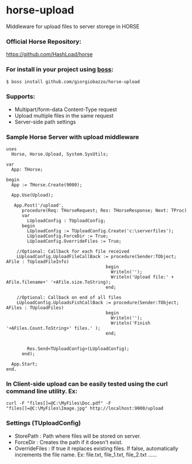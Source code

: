 # horse-upload
Middleware for upload files to server storege in HORSE

### Official Horse Repository:
https://github.com/HashLoad/horse

### For install in your project using [boss](https://github.com/HashLoad/boss):
``` sh
$ boss install github.com/giorgiobazzo/horse-upload
```

### Supports:
 - Multipart/form-data Content-Type request
 - Upload multiple files in the same request
 - Server-side path settings

### Sample Horse Server with upload middleware
```delphi
uses
  Horse, Horse.Upload, System.SysUtils;

var
  App: THorse;

begin
  App := THorse.Create(9000);
  
  App.Use(Upload);
  
   App.Post('/upload',
      procedure(Req: THorseRequest; Res: THorseResponse; Next: TProc)
      var
        LUploadConfig : TUploadConfig;
      begin
        LUploadConfig := TUploadConfig.Create('c:\serverfiles');
        LUploadConfig.ForceDir := True;
        LUploadConfig.OverrideFiles := True;
		
	//Optional: Callback for each file received
	LUploadConfig.UploadFileCallBack := procedure(Sender:TObject; AFile : TUploadFileInfo)
									  begin
										Writeln('');
										Writeln('Upload file:' + AFile.filename+' '+AFile.size.ToString);
									  end;

	//Optional: Callback on end of all files
	LUploadConfig.UploadsFishCallBack := procedure(Sender:TObject; AFiles : TUploadFiles)
									  begin
										Writeln('');
										Writeln('Finish '+AFiles.Count.ToString+' files.' );
									  end;
		
		
        Res.Send<TUploadConfig>(LUploadConfig);
      end);

  App.Start;
end.
```
### In Client-side upload can be easily tested using the curl command line utility. Ex:
```
curl -F "files[]=@C:\MyFiles\Doc.pdf" -F "files[]=@C:\MyFiles\Image.jpg" http://localhost:9000/upload
```
### Settings (TUploadConfig)
 - StorePath : Path where files will be stored on server.
 - ForceDir : Creates the path if it doesn't exist.
 - OverrideFiles : If true it replaces existing files. If false, automatically increments the file name. Ex: file.txt, file_1.txt, file_2.txt ......

